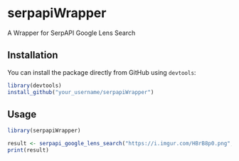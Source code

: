 # serpapiWrapper

A Wrapper for SerpAPI Google Lens Search

## Installation

You can install the package directly from GitHub using `devtools`:
```r
library(devtools)
install_github("your_username/serpapiWrapper") 
```

## Usage
```r
library(serpapiWrapper)

result <- serpapi_google_lens_search("https://i.imgur.com/HBrB8p0.png", "your_api_key")
print(result)
